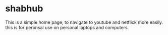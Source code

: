 # shabhub
This is a simple home page, to navigate to youtube and netflick more easily.
this is for peronsal use on personal laptops and computers.